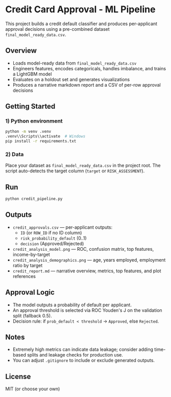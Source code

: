 # Credit Card Approval - ML Pipeline

This project builds a credit default classifier and produces per-applicant approval decisions using a pre-combined dataset `final_model_ready_data.csv`.

## Overview
- Loads model-ready data from `final_model_ready_data.csv`
- Engineers features, encodes categoricals, handles imbalance, and trains a LightGBM model
- Evaluates on a holdout set and generates visualizations
- Produces a narrative markdown report and a CSV of per-row approval decisions

## Getting Started

### 1) Python environment
```bash
python -m venv .venv
.venv\\Scripts\\activate  # Windows
pip install -r requirements.txt
```

### 2) Data
Place your dataset as `final_model_ready_data.csv` in the project root. The script auto-detects the target column (`target` or `RISK_ASSESSMENT`).

## Run
```bash
python credit_pipeline.py
```

## Outputs
- `credit_approvals.csv` — per-applicant outputs:
  - `ID` (or `ROW_ID` if no ID column)
  - `risk_probability_default` (0..1)
  - `decision` (Approved/Rejected)
- `credit_analysis_model.png` — ROC, confusion matrix, top features, income-by-target
- `credit_analysis_demographics.png` — age, years employed, employment ratio by target
- `credit_report.md` — narrative overview, metrics, top features, and plot references

## Approval Logic
- The model outputs a probability of default per applicant.
- An approval threshold is selected via ROC Youden's J on the validation split (fallback 0.5).
- Decision rule: if `prob_default < threshold` → `Approved`, else `Rejected`.

## Notes
- Extremely high metrics can indicate data leakage; consider adding time-based splits and leakage checks for production use.
- You can adjust `.gitignore` to include or exclude generated outputs.

## License
MIT (or choose your own)
